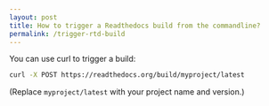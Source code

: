 ```yaml
---
layout: post
title: How to trigger a Readthedocs build from the commandline?
permalink: /trigger-rtd-build
---
```

You can use curl to trigger a build:

```sh
curl -X POST https://readthedocs.org/build/myproject/latest
```

(Replace `myproject/latest` with your project name and version.)
